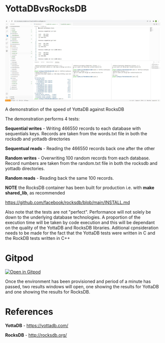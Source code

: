 # YottaDBvsRocksDB

![Alt text](yottadbvsrocksdb.JPG?raw=true "gitpod View")

A demonstration of the speed of YottaDB against RocksDB

The demonstration performs 4 tests:

**Sequential writes** - Writing 466550 records to each database with sequentials keys. Records are taken from the words.txt file in both the rocksdb and yottadb directories

**Sequentual reads** - Reading the 466550 records back one after the other

**Random writes** - Overwriting 100 random records from each database. Record numbers are taken from the random.txt file in both the rocksdb and yottadb directories.

**Random reads** - Reading back the same 100 records.



**NOTE** the RocksDB container has been built for production i.e. with **make shared_lib**, as recommended

https://github.com/facebook/rocksdb/blob/main/INSTALL.md

Also note that the tests are not "perfect". Performance will not solely be down to the underlying database technologies. A proportion of the execution time will be taken by code execution and this will be dependant on the quality of the YottaDB and RocksDB libraries. Aditional cpnsideration needs to be made for the fact that the YottaDB tests were written in C and the RockDB tests written in C++


# Gitpod

[![Open in Gitpod](https://gitpod.io/button/open-in-gitpod.svg)](https://gitpod.io/#https://github.com/RamSailopal/YottaDBvsRocksDB)

Once the environment has been provisioned and period of a minute has passed, two results windows will open, one showing the results for YottaDB and one showing the results for RocksDB.


# References

**YottaDB** - https://yottadb.com/

**RocksDB** - http://rocksdb.org/
